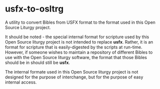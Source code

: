 # usfx-to-osltrg
A utility to convert Bibles from USFX format to the format used in this Open Source Liturgy project.

It should be noted - the special internal format for scripture used by
this Open Source liturgy project is not intended to replace
__usfx__.
Rather, it is an format for scripture that is easily-digested by
the scripts at run-time.
However, if someone wishes to maintain a repository of different
Bibles to use with the Open Source liturgy software, the format
that those Bibles should be in should still be __usfx__.

The internal formate used in this Open Source liturgy project
is not designed for the purpose of interchange, but for the
purpose of easy internal access.
